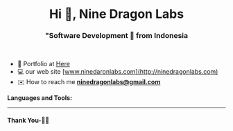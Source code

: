 <h1 align="center">Hi 👋, Nine Dragon Labs </h1>
<h3 align="center">"Software Development 🚀 from Indonesia </h3>

<br>


- 👨‍ Portfolio at [Here](https://github.com/maulayyacyber/portfolio/blob/master/README.md)
- 💻 our web site [www.ninedaronlabs.com](http://ninedragonlabs.com)
- ✉️ How to reach me **ninedragonlabs@gmail.com**

**Languages and Tools:**  

***********************************

#### Thank You-🙏🏼
